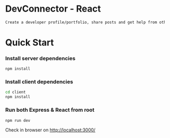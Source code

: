 # DevConnector - React

```bash
Create a developer profile/portfolio, share posts and get help from other developers
```

# Quick Start

### Install server dependencies

```bash
npm install
```

### Install client dependencies

```bash
cd client
npm install
```

### Run both Express & React from root

```bash
npm run dev
```

Check in browser on [http://localhost:3000/](http://localhost:3000/)
